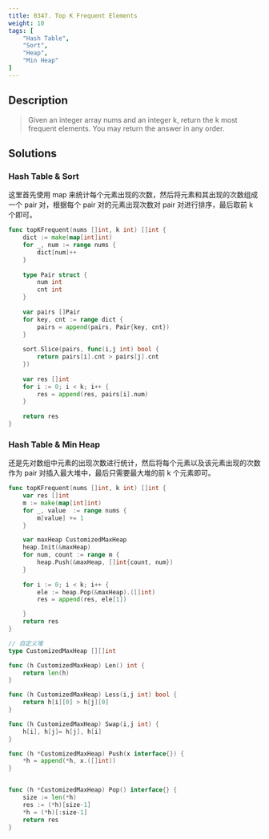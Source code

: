 ```yaml
---
title: 0347. Top K Frequent Elements
weight: 10
tags: [
	"Hash Table",
	"Sort",
	"Heap",
	"Min Heap"
]
---
```

## Description
> Given an integer array nums and an integer k, return the k most frequent elements. You may return the answer in any order.

## Solutions
### Hash Table & Sort
这里首先使用 map 来统计每个元素出现的次数，然后将元素和其出现的次数组成一个 pair 对，根据每个 pair 对的元素出现次数对 pair 对进行排序，最后取前 k 个即可。
```go
func topKFrequent(nums []int, k int) []int {
    dict := make(map[int]int)
    for _, num := range nums {
        dict[num]++
    }
    
    type Pair struct {
        num int
        cnt int
    }
    
    var pairs []Pair
    for key, cnt := range dict {
        pairs = append(pairs, Pair{key, cnt})
    }
    
    sort.Slice(pairs, func(i,j int) bool {
        return pairs[i].cnt > pairs[j].cnt
    })
    
    var res []int
    for i := 0; i < k; i++ {
        res = append(res, pairs[i].num)
    }
    
    return res
}
```

### Hash Table & Min Heap
还是先对数组中元素的出现次数进行统计，然后将每个元素以及该元素出现的次数作为 pair 对插入最大堆中，最后只需要最大堆的前 k 个元素即可。
```go
func topKFrequent(nums []int, k int) []int {
	var res []int
    m := make(map[int]int)
	for _, value  := range nums {
		m[value] += 1
	}

	var maxHeap CustomizedMaxHeap
	heap.Init(&maxHeap)
	for num, count := range m {
		heap.Push(&maxHeap, []int{count, num})
	}
	
	for i := 0; i < k; i++ {
		ele := heap.Pop(&maxHeap).([]int)
		res = append(res, ele[1])

	}
	return res
}

// 自定义堆
type CustomizedMaxHeap [][]int

func (h CustomizedMaxHeap) Len() int {
	return len(h)
}

func (h CustomizedMaxHeap) Less(i,j int) bool {
	return h[i][0] > h[j][0]
}

func (h CustomizedMaxHeap) Swap(i,j int) {
	h[i], h[j]= h[j], h[i]
}

func (h *CustomizedMaxHeap) Push(x interface{}) {
	*h = append(*h, x.([]int))
}


func (h *CustomizedMaxHeap) Pop() interface{} {
	size := len(*h)
	res := (*h)[size-1]
	*h = (*h)[:size-1]
	return res
}
```
